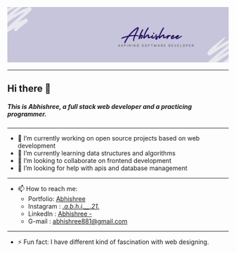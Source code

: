 [![Header](icon.png)](https://www.linkedin.com/in/abhi-shree-451394201)

---
## Hi there 👋
##### This is Abhishree, a full stack web developer and a practicing programmer.

<!--
**Abhishree881/Abhishree881** is a ✨ _special_ ✨ repository because its `README.md` (this file) appears on your GitHub profile.

Here are some ideas to get you started:
-->
---
- 🔭 I’m currently working on open source projects based on web development
- 🌱 I’m currently learning data structures and algorithms
- 👯 I’m looking to collaborate on frontend development
- 🤔 I’m looking for help with apis and database management
---
- 📫 How to reach me:
   - Portfolio: [Abhishree](abhishree-portfolio.web.app)
   - Instagram : [_.a.b.h.i.__.21._](https://www.instagram.com/_.a.b.h.i.__.21._/)
   - LinkedIn : [Abhishree -](https://www.linkedin.com/in/abhishree-451394201/)
   - G-mail : abhishree881@gmail.com
---
- ⚡ Fun fact: I have different kind of fascination with web designing.

